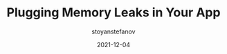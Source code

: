 ---
author: stoyanstefanov
date: 2021-12-04
draft: true
publisher: perfplanet
tags:
  - performance
  - memory
target_url: https://calendar.perfplanet.com/2021/plugging-memory-leaks-in-your-app/
title: Plugging Memory Leaks in Your App
---